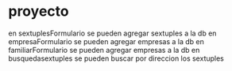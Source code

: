 # proyecto

en sextuplesFormulario se pueden agregar sextuples a la db
en empresaFormulario se pueden agregar empresas a la db
en familiarFormulario se pueden agregar empresas a la db
en busquedasextuples se pueden buscar por direccion los sextuples
